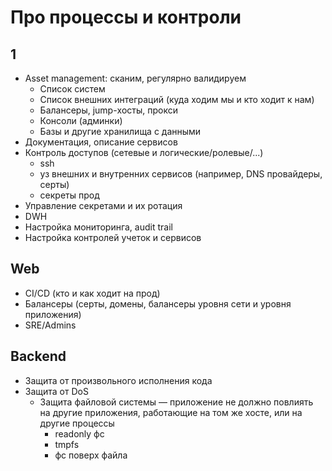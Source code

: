 # Про процессы и контроли

## 1

* Asset management: сканим, регулярно валидируем
  * Список систем
  * Список внешних интеграций (куда ходим мы и кто ходит к нам)
  * Балансеры, jump-хосты, прокси
  * Консоли (админки)
  * Базы и другие хранилища с данными
* Документация, описание сервисов
* Контроль доступов (сетевые и логические/ролевые/...)
  * ssh
  * уз внешних и внутренних сервисов (например, DNS провайдеры, серты)
  * секреты прод
* Управление секретами и их ротация
* DWH
* Настройка мониторинга, audit trail
* Настройка контролей учеток и сервисов

## Web

* CI/CD (кто и как ходит на прод)
* Балансеры (серты, домены, балансеры уровня сети и уровня приложения)
* SRE/Admins

## Backend

* Защита от произвольного исполнения кода
* Защита от DoS
  * Защита файловой системы — приложение не должно повлиять на другие приложения, работающие на том же хосте, или на другие процессы
    * readonly фс
    * tmpfs
    * фс поверх файла
